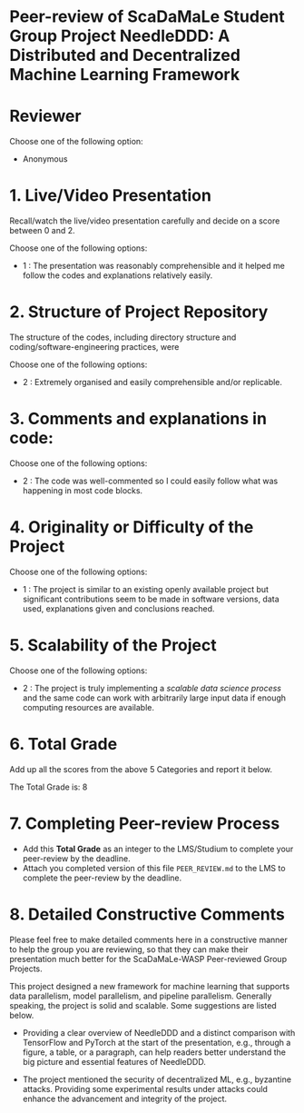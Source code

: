 # Peer-review of ScaDaMaLe Student Group Project NeedleDDD: A Distributed and Decentralized Machine Learning Framework
# Reviewer

Choose one of the following option: 

- Anonymous 

# 1. Live/Video Presentation

Recall/watch the live/video presentation carefully and decide on a score between 0 and 2.

Choose one of the following options:

- 1 : The presentation was reasonably comprehensible and it helped me follow the codes and explanations relatively easily.

# 2. Structure of Project Repository

The structure of the codes, including directory structure and coding/software-engineering practices,  were  

Choose one of the following options:

- 2 : Extremely organised and easily comprehensible and/or replicable.

# 3. Comments and explanations in code:

Choose one of the following options:

- 2 : The code was well-commented so I could easily follow what was happening in most code blocks.

# 4. Originality or Difficulty of the Project

Choose one of the following options:

- 1 : The project is similar to an existing openly available project but significant contributions seem to be made in software versions, data used, explanations given and conclusions reached.

# 5. Scalability of the Project

Choose one of the following options:
 
- 2 : The project is truly implementing a *scalable data science process* and the same code can work with arbitrarily large input data if enough computing resources are available.

# 6. Total Grade

Add up all the scores from the above 5 Categories and report it below.

The Total Grade is: 8

# 7. Completing Peer-review Process

- Add this **Total Grade** as an integer to the LMS/Studium to complete your peer-review by the deadline.
- Attach you completed version of this file `PEER_REVIEW.md` to the LMS to complete the peer-review by the deadline.

# 8. Detailed Constructive Comments

Please feel free to make detailed comments here in a constructive manner to help the group you are reviewing, so that they can make their presentation much better for the ScaDaMaLe-WASP Peer-reviewed Group Projects.

This project designed a new framework for machine learning that supports data parallelism, model parallelism, and pipeline parallelism. Generally speaking, the project is solid and scalable. Some suggestions are listed below.

- Providing a clear overview of NeedleDDD and a distinct comparison with TensorFlow and PyTorch at the start of the presentation, e.g., through a figure, a table, or a paragraph, can help readers better understand the big picture and essential features of NeedleDDD.

- The project mentioned the security of decentralized ML, e.g., byzantine attacks. Providing some experimental results under attacks could enhance the advancement and integrity of the project.







